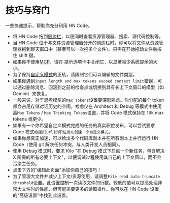# 技巧与窍门

一些快速提示，帮助你充分利用 HN Code。

- 将 HN Code 拖到[侧边栏](https://code.visualstudio.com/api/ux-guidelines/sidebars#secondary-sidebar)，以便同时查看资源管理器、搜索、源代码控制等。
- 当 HN Code 位于与文件资源管理器分开的侧边栏时，你可以将文件从资源管理器拖到聊天窗口中（甚至可以一次拖多个文件）。只需在开始拖动文件后按住 shift 键。
- 如果你不使用[MCP](/features/mcp/overview)，请在 <Codicon name="notebook" /> 提示选项卡中关闭它，以显著减少系统提示的大小。
- 为了保持[自定义模式](/features/custom-modes)的正轨，请限制它们可以编辑的文件类型。
- 如果你遇到`input length and max tokens exceed context limit`错误，可以通过删除消息、回滚到之前的检查点或切换到具有长上下文窗口的模型（如 Gemini）来恢复。
- 一般来说，对于思考模型的`Max Tokens`设置要深思熟虑。你分配的每个 token 都会占用存储对话历史的空间。考虑仅在 Architect 和 Debug 等模式中使用高`Max Tokens` / `Max Thinking Tokens`设置，并将 Code 模式保持在 16k max tokens 或更少。
- 如果有一个你希望自定义模式完成的任务的真实职位发布，可以尝试要求 Code 模式`根据@[url]的职位发布创建一个自定义模式`。
- 如果你想真正加速，可以检出多个代码库副本并在所有副本上并行运行 HN Code（使用 git 解决任何冲突，与人类开发人员相同）。
- 使用 Debug 模式时，要求 Kilo "在 Debug 模式下启动一个新任务，包含解决 X 所需的所有必要上下文"，以便调试过程使用其自己的上下文窗口，而不会污染主任务。
- 点击下方的"编辑此页面"添加你自己的技巧！
- 为了管理大文件并减少上下文/资源使用，请调整`File read auto-truncate threshold`设置。此设置控制一次读取文件的行数。较低的值可以提高处理非常大文件时的性能，但可能需要更多的读取操作。你可以在 HN Code 设置的"高级设置"中找到此设置。
